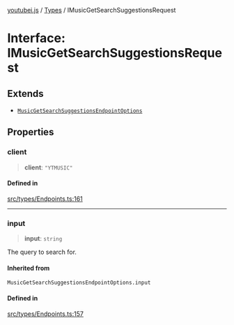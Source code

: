 [youtubei.js](../../../README.md) / [Types](../README.md) / IMusicGetSearchSuggestionsRequest

# Interface: IMusicGetSearchSuggestionsRequest

## Extends

- [`MusicGetSearchSuggestionsEndpointOptions`](../type-aliases/MusicGetSearchSuggestionsEndpointOptions.md)

## Properties

### client

> **client**: `"YTMUSIC"`

#### Defined in

[src/types/Endpoints.ts:161](https://github.com/LuanRT/YouTube.js/blob/eb21af33db708f0355f4fb15881f5d4fabc7b06c/src/types/Endpoints.ts#L161)

***

### input

> **input**: `string`

The query to search for.

#### Inherited from

`MusicGetSearchSuggestionsEndpointOptions.input`

#### Defined in

[src/types/Endpoints.ts:157](https://github.com/LuanRT/YouTube.js/blob/eb21af33db708f0355f4fb15881f5d4fabc7b06c/src/types/Endpoints.ts#L157)
